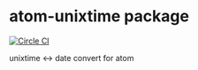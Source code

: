 # atom-unixtime package
[![Circle CI](https://circleci.com/gh/Kesin11/atom-unixtime.svg?style=svg&circle-token=a35736e9fd0f6a52065525aeaeb3dbb80bc25675)](https://circleci.com/gh/Kesin11/atom-unixtime)

unixtime <-> date convert for atom
